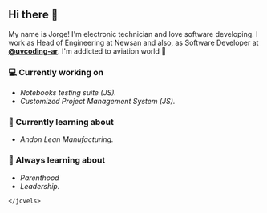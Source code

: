 ## Hi there 👋

My name is Jorge! I'm electronic technician and love software developing. I work as Head of Engineering at Newsan and also, as Software Developer at [**@uvcoding-ar**](https://uvcoding.com.ar). I'm addicted to aviation world 🛫

### 💻 Currently working on
- *Notebooks testing suite (JS).*
- *Customized Project Management System (JS).*

### 🔭 Currently learning about
- *Andon Lean Manufacturing.*

### 🌱 Always learning about
- *Parenthood*
- *Leadership.*

`</jcvels>`
